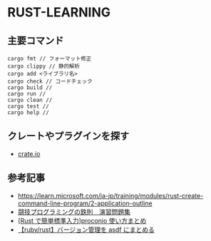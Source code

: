 # RUST-LEARNING

## 主要コマンド

```
cargo fmt // フォーマット修正
cargo clippy // 静的解析
cargo add <ライブラリ名>
cargo check // コードチェック
cargo build //
cargo run //
cargo clean //
cargo test //
cargo help //
```

## クレートやプラグインを探す

- [crate.io](https://crate.io/)

## 参考記事

- https://learn.microsoft.com/ja-jp/training/modules/rust-create-command-line-program/2-application-outline
- [競技プログラミングの鉄則　演習問題集](https://atcoder.jp/contests/tessoku-book/tasks)
- [[Rust で簡単標準入力]proconio 使い方まとめ](https://qiita.com/Pikka2048/items/a0247e792aa4f8f6dd92)
- [【ruby/rust】バージョン管理を asdf にまとめる](https://shikiyura.com/2022/08/install_the_multiple-runtime-versions_management_tool__asdf/)
